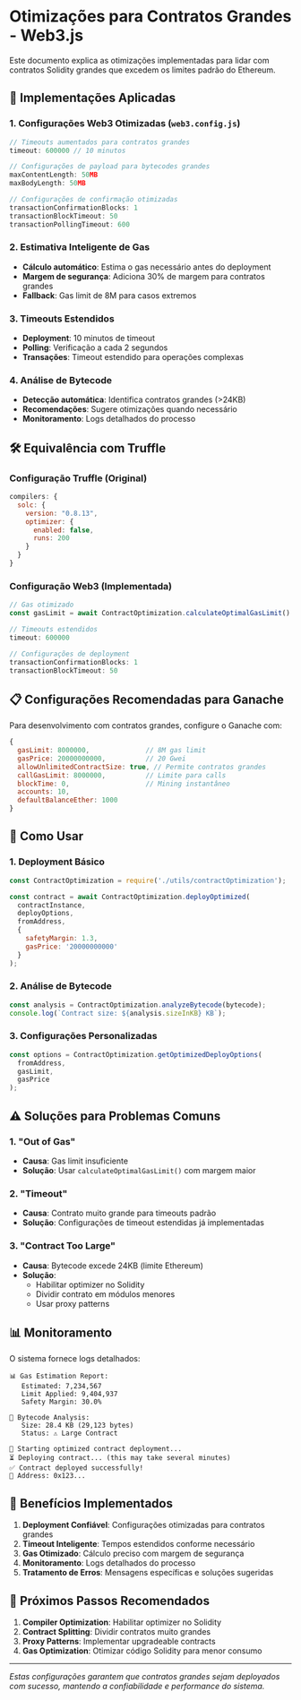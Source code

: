 # Otimizações para Contratos Grandes - Web3.js

Este documento explica as otimizações implementadas para lidar com contratos Solidity grandes que excedem os limites padrão do Ethereum.

## 🚀 Implementações Aplicadas

### 1. Configurações Web3 Otimizadas (`web3.config.js`)

```javascript
// Timeouts aumentados para contratos grandes
timeout: 600000 // 10 minutos

// Configurações de payload para bytecodes grandes
maxContentLength: 50MB
maxBodyLength: 50MB

// Configurações de confirmação otimizadas
transactionConfirmationBlocks: 1
transactionBlockTimeout: 50
transactionPollingTimeout: 600
```

### 2. Estimativa Inteligente de Gas

- **Cálculo automático**: Estima o gas necessário antes do deployment
- **Margem de segurança**: Adiciona 30% de margem para contratos grandes
- **Fallback**: Gas limit de 8M para casos extremos

### 3. Timeouts Estendidos

- **Deployment**: 10 minutos de timeout
- **Polling**: Verificação a cada 2 segundos
- **Transações**: Timeout estendido para operações complexas

### 4. Análise de Bytecode

- **Detecção automática**: Identifica contratos grandes (>24KB)
- **Recomendações**: Sugere otimizações quando necessário
- **Monitoramento**: Logs detalhados do processo

## 🛠️ Equivalência com Truffle

### Configuração Truffle (Original)
```javascript
compilers: {
  solc: {
    version: "0.8.13",
    optimizer: {
      enabled: false,
      runs: 200
    }
  }
}
```

### Configuração Web3 (Implementada)
```javascript
// Gas otimizado
const gasLimit = await ContractOptimization.calculateOptimalGasLimit()

// Timeouts estendidos
timeout: 600000

// Configurações de deployment
transactionConfirmationBlocks: 1
transactionBlockTimeout: 50
```

## 📋 Configurações Recomendadas para Ganache

Para desenvolvimento com contratos grandes, configure o Ganache com:

```javascript
{
  gasLimit: 8000000,              // 8M gas limit
  gasPrice: 20000000000,          // 20 Gwei
  allowUnlimitedContractSize: true, // Permite contratos grandes
  callGasLimit: 8000000,          // Limite para calls
  blockTime: 0,                   // Mining instantâneo
  accounts: 10,
  defaultBalanceEther: 1000
}
```

## 🔧 Como Usar

### 1. Deployment Básico
```javascript
const ContractOptimization = require('./utils/contractOptimization');

const contract = await ContractOptimization.deployOptimized(
  contractInstance,
  deployOptions,
  fromAddress,
  {
    safetyMargin: 1.3,
    gasPrice: '20000000000'
  }
);
```

### 2. Análise de Bytecode
```javascript
const analysis = ContractOptimization.analyzeBytecode(bytecode);
console.log(`Contract size: ${analysis.sizeInKB} KB`);
```

### 3. Configurações Personalizadas
```javascript
const options = ContractOptimization.getOptimizedDeployOptions(
  fromAddress,
  gasLimit,
  gasPrice
);
```

## ⚠️ Soluções para Problemas Comuns

### 1. "Out of Gas"
- **Causa**: Gas limit insuficiente
- **Solução**: Usar `calculateOptimalGasLimit()` com margem maior

### 2. "Timeout"
- **Causa**: Contrato muito grande para timeouts padrão
- **Solução**: Configurações de timeout estendidas já implementadas

### 3. "Contract Too Large"
- **Causa**: Bytecode excede 24KB (limite Ethereum)
- **Solução**: 
  - Habilitar optimizer no Solidity
  - Dividir contrato em módulos menores
  - Usar proxy patterns

## 📊 Monitoramento

O sistema fornece logs detalhados:

```
📊 Gas Estimation Report:
   Estimated: 7,234,567
   Limit Applied: 9,404,937
   Safety Margin: 30.0%

📏 Bytecode Analysis:
   Size: 28.4 KB (29,123 bytes)
   Status: ⚠️ Large Contract

🚀 Starting optimized contract deployment...
⏳ Deploying contract... (this may take several minutes)
✅ Contract deployed successfully!
📍 Address: 0x123...
```

## 🎯 Benefícios Implementados

1. **Deployment Confiável**: Configurações otimizadas para contratos grandes
2. **Timeout Inteligente**: Tempos estendidos conforme necessário
3. **Gas Otimizado**: Cálculo preciso com margem de segurança
4. **Monitoramento**: Logs detalhados do processo
5. **Tratamento de Erros**: Mensagens específicas e soluções sugeridas

## 🔄 Próximos Passos Recomendados

1. **Compiler Optimization**: Habilitar optimizer no Solidity
2. **Contract Splitting**: Dividir contratos muito grandes
3. **Proxy Patterns**: Implementar upgradeable contracts
4. **Gas Optimization**: Otimizar código Solidity para menor consumo

---

*Estas configurações garantem que contratos grandes sejam deployados com sucesso, mantendo a confiabilidade e performance do sistema.*
